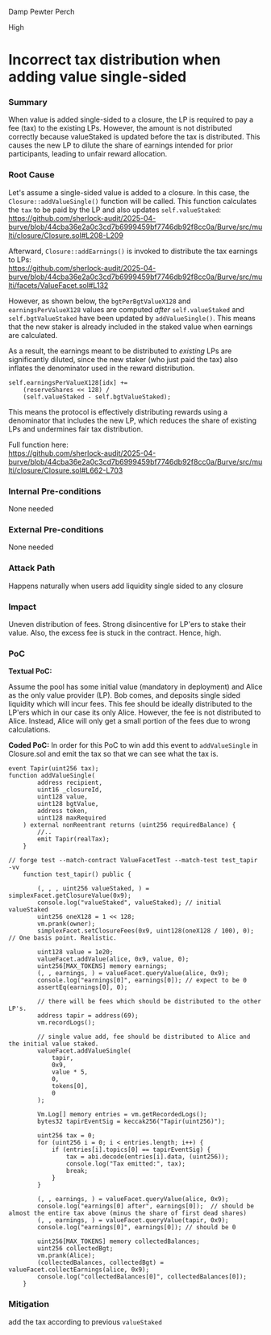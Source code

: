 Damp Pewter Perch

High

# Incorrect tax distribution when adding value single-sided

### Summary

When value is added single-sided to a closure, the LP is required to pay a fee (tax) to the existing LPs. However, the amount is not distributed correctly because valueStaked is updated before the tax is distributed. This causes the new LP to dilute the share of earnings intended for prior participants, leading to unfair reward allocation.


### Root Cause

Let's assume a single-sided value is added to a closure. In this case, the `Closure::addValueSingle()` function will be called. This function calculates the `tax` to be paid by the LP and also updates `self.valueStaked`:  
https://github.com/sherlock-audit/2025-04-burve/blob/44cba36e2a0c3cd7b6999459bf7746db92f8cc0a/Burve/src/multi/closure/Closure.sol#L208-L209

Afterward, `Closure::addEarnings()` is invoked to distribute the tax earnings to LPs:  
https://github.com/sherlock-audit/2025-04-burve/blob/44cba36e2a0c3cd7b6999459bf7746db92f8cc0a/Burve/src/multi/facets/ValueFacet.sol#L132

However, as shown below, the `bgtPerBgtValueX128` and `earningsPerValueX128` values are computed *after* `self.valueStaked` and `self.bgtValueStaked` have been updated by `addValueSingle()`. This means that the new staker is already included in the staked value when earnings are calculated.

As a result, the earnings meant to be distributed to *existing* LPs are significantly diluted, since the new staker (who just paid the tax) also inflates the denominator used in the reward distribution.

```solidity
self.earningsPerValueX128[idx] +=
    (reserveShares << 128) /
    (self.valueStaked - self.bgtValueStaked);
```

This means the protocol is effectively distributing rewards using a denominator that includes the new LP, which reduces the share of existing LPs and undermines fair tax distribution.

Full function here:  
https://github.com/sherlock-audit/2025-04-burve/blob/44cba36e2a0c3cd7b6999459bf7746db92f8cc0a/Burve/src/multi/closure/Closure.sol#L662-L703

### Internal Pre-conditions

None needed

### External Pre-conditions

None needed

### Attack Path

Happens naturally when users add liquidity single sided to any closure

### Impact

Uneven distribution of fees. Strong disincentive for LP'ers to stake their value. Also, the excess fee is stuck in the contract. Hence, high.

### PoC

**Textual PoC:**

Assume the pool has some initial value (mandatory in deployment) and Alice as the only value provider (LP).
Bob comes, and deposits single sided liquidity which will incur fees. This fee should be ideally distributed to the LP'ers which in our case its only Alice. However, the fee is not distributed to Alice. Instead, Alice will only get a small portion of the fees due to wrong calculations.


**Coded PoC:**
In order for this PoC to win add this event to `addValueSingle` in Closure.sol and emit the tax so that we can see what the tax is.
```solidity
event Tapir(uint256 tax);
function addValueSingle(
        address recipient,
        uint16 _closureId,
        uint128 value,
        uint128 bgtValue,
        address token,
        uint128 maxRequired
    ) external nonReentrant returns (uint256 requiredBalance) {
        //..
        emit Tapir(realTax);
    }
```
```solidity
// forge test --match-contract ValueFacetTest --match-test test_tapir -vv
    function test_tapir() public {

        (, , , uint256 valueStaked, ) = simplexFacet.getClosureValue(0x9);
        console.log("valueStaked", valueStaked); // initial valueStaked
        uint256 oneX128 = 1 << 128;
        vm.prank(owner);
        simplexFacet.setClosureFees(0x9, uint128(oneX128 / 100), 0); // One basis point. Realistic.

        uint128 value = 1e20;
        valueFacet.addValue(alice, 0x9, value, 0);
        uint256[MAX_TOKENS] memory earnings;
        (, , earnings, ) = valueFacet.queryValue(alice, 0x9);
        console.log("earnings[0]", earnings[0]); // expect to be 0
        assertEq(earnings[0], 0);

        // there will be fees which should be distributed to the other LP's.
        address tapir = address(69);
        vm.recordLogs();

        // single value add, fee should be distributed to Alice and the initial value staked.
        valueFacet.addValueSingle(
            tapir,
            0x9,
            value * 5,
            0,
            tokens[0],
            0
        );

        Vm.Log[] memory entries = vm.getRecordedLogs();
        bytes32 tapirEventSig = keccak256("Tapir(uint256)");

        uint256 tax = 0;
        for (uint256 i = 0; i < entries.length; i++) {
            if (entries[i].topics[0] == tapirEventSig) {
                tax = abi.decode(entries[i].data, (uint256));
                console.log("Tax emitted:", tax);
                break;
            }
        }

        (, , earnings, ) = valueFacet.queryValue(alice, 0x9);
        console.log("earnings[0] after", earnings[0]);  // should be almost the entire tax above (minus the share of first dead shares)
        (, , earnings, ) = valueFacet.queryValue(tapir, 0x9);
        console.log("earnings[0]", earnings[0]); // should be 0

        uint256[MAX_TOKENS] memory collectedBalances;
        uint256 collectedBgt;
        vm.prank(Alice);
        (collectedBalances, collectedBgt) = valueFacet.collectEarnings(alice, 0x9);
        console.log("collectedBalances[0]", collectedBalances[0]);
    }
```

### Mitigation

add the tax according to previous `valueStaked`
